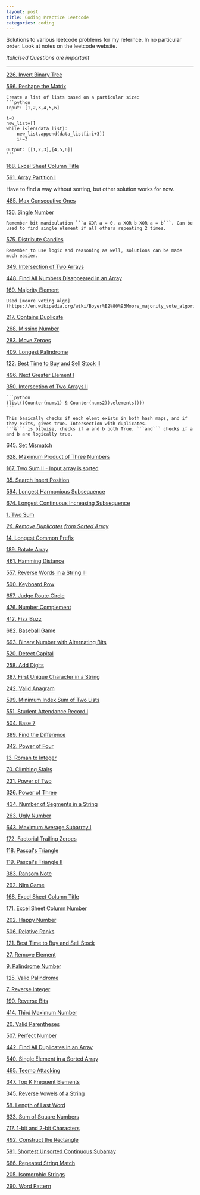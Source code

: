 ```yaml
---
layout: post
title: Coding Practice Leetcode
categories: coding
---
```


Solutions to various leetcode problems for my refernce. In no particular order. Look at notes on the leetcode website. 

*Italicised Questions are important*

---

[226. Invert Binary Tree](https://leetcode.com/problems/invert-binary-tree/description/)

[566. Reshape the Matrix](https://leetcode.com/problems/reshape-the-matrix/description/)
	
	Create a list of lists based on a particular size:
	```python
	Input: [1,2,3,4,5,6]

	i=0
	new_list=[]
	while i<len(data_list):
		new_list.append(data_list[i:i+3])
		i+=3

	Output: [[1,2,3],[4,5,6]]
	```

[168. Excel Sheet Column Title](https://leetcode.com/problems/excel-sheet-column-title/description/)

[561. Array Partition I](https://leetcode.com/problems/array-partition-i/description/)

Have to find a way without sorting, but other solution works for now.

[485. Max Consecutive Ones](https://leetcode.com/problems/max-consecutive-ones/description/)

[136. Single Number](https://leetcode.com/problems/single-number/description/)

	Remember bit manipulation ```a XOR a = 0, a XOR b XOR a = b```. Can be used to find single element if all others repeating 2 times.

[575. Distribute Candies](https://leetcode.com/problems/distribute-candies/discuss/)
	
	Remember to use logic and reasoning as well, solutions can be made much easier.

[349. Intersection of Two Arrays](https://leetcode.com/problems/intersection-of-two-arrays/description/)

[448. Find All Numbers Disappeared in an Array](https://leetcode.com/problems/find-all-numbers-disappeared-in-an-array/description/)

[169. Majority Element](https://leetcode.com/problems/majority-element/description/)
	
	Used [moore voting algo](https://en.wikipedia.org/wiki/Boyer%E2%80%93Moore_majority_vote_algorithm)

[217. Contains Duplicate](https://leetcode.com/problems/contains-duplicate/description/)

[268. Missing Number](https://leetcode.com/problems/missing-number/description/)

[283. Move Zeroes](https://leetcode.com/problems/move-zeroes/description/)

[409. Longest Palindrome](https://leetcode.com/problems/longest-palindrome/description/)

[122. Best Time to Buy and Sell Stock II](https://leetcode.com/problems/best-time-to-buy-and-sell-stock-ii/description/)

[496. Next Greater Element I](https://leetcode.com/problems/next-greater-element-i/discuss/)

[350. Intersection of Two Arrays II](https://leetcode.com/problems/intersection-of-two-arrays-ii/description/)

	```python
	(list((Counter(nums1) & Counter(nums2)).elements()))
	```
	
	This basically checks if each elemt exists in both hash maps, and if they exits, gives true. Intersection with duplicates.
	```&``` is bitwise, checks if a and b both True. ```and``` checks if a and b are logically true.


[645. Set Mismatch](https://leetcode.com/problems/set-mismatch/description/)

[628. Maximum Product of Three Numbers](https://leetcode.com/problems/maximum-product-of-three-numbers/description/)

[167. Two Sum II - Input array is sorted](https://leetcode.com/problems/two-sum-ii-input-array-is-sorted/description/)

[35. Search Insert Position](https://leetcode.com/problems/search-insert-position/description/)

[594. Longest Harmonious Subsequence](https://leetcode.com/problems/longest-harmonious-subsequence/description/)

[674. Longest Continuous Increasing Subsequence](https://leetcode.com/problems/longest-continuous-increasing-subsequence/description/)

[1. Two Sum](https://leetcode.com/problems/two-sum/description/)

[*26. Remove Duplicates from Sorted Array*](https://leetcode.com/problems/remove-duplicates-from-sorted-array/description/)

[14. Longest Common Prefix](https://leetcode.com/problems/longest-common-prefix/description/)

[189. Rotate Array](https://leetcode.com/problems/rotate-array/description/)

[461. Hamming Distance](https://leetcode.com/problems/hamming-distance/description/)

[557. Reverse Words in a String III](https://leetcode.com/problems/reverse-words-in-a-string-iii/description/)

[500. Keyboard Row](https://leetcode.com/problems/keyboard-row/description/)

[657. Judge Route Circle](https://leetcode.com/problems/judge-route-circle/description/)

[476. Number Complement](https://leetcode.com/problems/number-complement/description/)

[412. Fizz Buzz](https://leetcode.com/problems/fizz-buzz/description/)

[682. Baseball Game](https://leetcode.com/problems/baseball-game/description/)

[693. Binary Number with Alternating Bits](https://leetcode.com/problems/binary-number-with-alternating-bits/description/)

[520. Detect Capital](https://leetcode.com/problems/detect-capital/description/)

[258. Add Digits](https://leetcode.com/problems/add-digits/description/)

[387. First Unique Character in a String](https://leetcode.com/problems/first-unique-character-in-a-string/description/)

[242. Valid Anagram](https://leetcode.com/problems/valid-anagram/description/)

[599. Minimum Index Sum of Two Lists](https://leetcode.com/problems/minimum-index-sum-of-two-lists/description/)

[551. Student Attendance Record I](https://leetcode.com/problems/student-attendance-record-i/description/)

[504. Base 7](https://leetcode.com/problems/base-7/discuss/)

[389. Find the Difference](https://leetcode.com/problems/find-the-difference/description/)

[342. Power of Four](https://leetcode.com/problems/power-of-four/description/)

[13. Roman to Integer](https://leetcode.com/problems/roman-to-integer/description/)

[70. Climbing Stairs](https://leetcode.com/problems/climbing-stairs/description/)

[231. Power of Two](https://leetcode.com/problems/power-of-two/description/)

[326. Power of Three](https://leetcode.com/problems/power-of-three/description/)

[434. Number of Segments in a String](https://leetcode.com/problems/number-of-segments-in-a-string/description/)

[263. Ugly Number](https://leetcode.com/problems/ugly-number/description/)

[643. Maximum Average Subarray I](https://leetcode.com/problems/maximum-average-subarray-i/description/)

[172. Factorial Trailing Zeroes](https://leetcode.com/problems/factorial-trailing-zeroes/description/)

[118. Pascal's Triangle](https://leetcode.com/problems/pascals-triangle/description/)

[119. Pascal's Triangle II](https://leetcode.com/problems/pascals-triangle-ii/description/)

[383. Ransom Note](https://leetcode.com/problems/ransom-note/discuss/)

[292. Nim Game](https://leetcode.com/problems/nim-game/description/)

[168. Excel Sheet Column Title](https://leetcode.com/problems/excel-sheet-column-title/discuss/)

[171. Excel Sheet Column Number](https://leetcode.com/problems/excel-sheet-column-number/discuss/)

[202. Happy Number](https://leetcode.com/problems/happy-number/description/)

[506. Relative Ranks](https://leetcode.com/problems/relative-ranks/description/)

[121. Best Time to Buy and Sell Stock](https://leetcode.com/problems/best-time-to-buy-and-sell-stock/description/)

[27. Remove Element](https://leetcode.com/problems/remove-element/description/)

[9. Palindrome Number](https://leetcode.com/problems/palindrome-number/description/)

[125. Valid Palindrome](https://leetcode.com/problems/valid-palindrome/description/)

[7. Reverse Integer](https://leetcode.com/problems/reverse-integer/description/)

[190. Reverse Bits](https://leetcode.com/problems/reverse-bits/description/)

[414. Third Maximum Number](https://leetcode.com/problems/third-maximum-number/description/)

[20. Valid Parentheses](https://leetcode.com/problems/valid-parentheses/discuss/)

[507. Perfect Number](https://leetcode.com/problems/perfect-number/description/)

[442. Find All Duplicates in an Array](https://leetcode.com/problems/find-all-duplicates-in-an-array/description/)

[540. Single Element in a Sorted Array](https://leetcode.com/problems/single-element-in-a-sorted-array/discuss/)

[495. Teemo Attacking](https://leetcode.com/problems/teemo-attacking/description/)

[347. Top K Frequent Elements](https://leetcode.com/problems/top-k-frequent-elements/discuss/)

[345. Reverse Vowels of a String](https://leetcode.com/problems/reverse-vowels-of-a-string/description/)

[58. Length of Last Word](https://leetcode.com/problems/length-of-last-word/description/)

[633. Sum of Square Numbers](https://leetcode.com/problems/sum-of-square-numbers/description/)

[717. 1-bit and 2-bit Characters](https://leetcode.com/problems/1-bit-and-2-bit-characters/description/)

[492. Construct the Rectangle](https://leetcode.com/problems/construct-the-rectangle/discuss/)

[581. Shortest Unsorted Continuous Subarray](https://leetcode.com/problems/shortest-unsorted-continuous-subarray/description/)

[686. Repeated String Match](https://leetcode.com/problems/repeated-string-match/description/)

[205. Isomorphic Strings](https://leetcode.com/problems/isomorphic-strings/description/)

[290. Word Pattern](https://leetcode.com/problems/word-pattern/description/)











